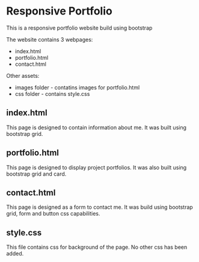 # Responsive Portfolio
This is a responsive portfolio website build using bootstrap

The website contains 3 webpages:

* index.html
* portfolio.html
* contact.html

Other assets:

* images folder - contatins images for portfolio.html
* css folder - contains style.css

## index.html

This page is designed to contain information about me. It was built using bootstrap grid.

## portfolio.html

This page is designed to display project portfolios. It was also built using bootstrap grid and card.

## contact.html

This page is designed as a form to contact me. It was build using bootstrap grid, form and button css capabilities.

## style.css

This file contains css for background of the page. No other css has been added.
